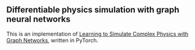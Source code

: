 ## Differentiable physics simulation with graph neural networks

This is an implementation of [Learning to Simulate Complex Physics with Graph Networks](https://arxiv.org/abs/2002.09405), written in PyTorch. 